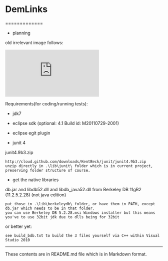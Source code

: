 # DemLinks
=============

- planning

old irrelevant image follows:

![very old image from cvs/svn rev. 102](http://sourceforge.net/dbimage.php?id=85462)


Requirements(for coding/running tests):

* jdk7

* eclipse sdk (optional: 4.1 Build id: M20110729-2001)

* eclipse egit plugin

* junit 4

junit4.9b3.zip

	http://cloud.github.com/downloads/KentBeck/junit/junit4.9b3.zip
	unzip directly in .\lib\junit\ folder which is in current project, preserving folder structure of course.

* get the native libraries

db.jar and libdb52.dll and libdb_java52.dll from Berkeley DB 11gR2 (11.2.5.2.28) (not java edition)

	put those in .\lib\berkeleydb\ folder, or have them in PATH, except db.jar which needs to be in that folder.
	you can use Berkeley DB 5.2.28.msi Windows installer but this means you've to use 32bit jdk due to dlls being for 32bit
or better yet:

	see build_bdb.txt to build the 3 files yourself via C++ within Visual Studio 2010

------------------

These contents are in README.md file which is in Markdown format.

